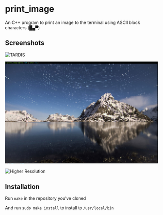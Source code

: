 # print_image

An C++ program to print an image to the terminal using ASCII block characters (█▄▀)

## Screenshots

![TARDIS](https://github.com/OnurKader/print_image/blob/master/screens/2020-01-12%2003-26-45.png)

![Lower Resolution](https://github.com/OnurKader/print_image/blob/master/screens/2020-01-12%2003-28-01.png)

![Higher Resolution](https://github.com/OnurKader/print_image/blob/master/screens/2020-01-12%2003-29-17.png)

## Installation

Run `make` in the repository you've cloned

And run `sudo make install` to install to `/usr/local/bin`
